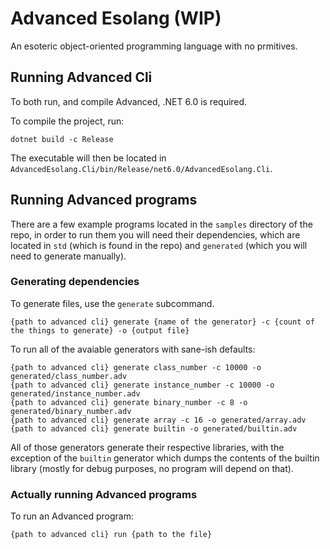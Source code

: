 # Advanced Esolang (WIP)
An esoteric object-oriented programming language with no prmitives.

## Running Advanced Cli
To both run, and compile Advanced, .NET 6.0 is required.

To compile the project, run:
```
dotnet build -c Release
```
The executable will then be located in `AdvancedEsolang.Cli/bin/Release/net6.0/AdvancedEsolang.Cli`.

## Running Advanced programs
There are a few example programs located in the `samples` directory of the repo, in order to run them you will need their dependencies, which are located in `std` (which is found in the repo) and `generated` (which you will need to generate manually).

### Generating dependencies
To generate files, use the `generate` subcommand.
```
{path to advanced cli} generate {name of the generator} -c {count of the things to generate} -o {output file}
```

To run all of the avaiable generators with sane-ish defaults:
```
{path to advanced cli} generate class_number -c 10000 -o generated/class_number.adv
{path to advanced cli} generate instance_number -c 10000 -o generated/instance_number.adv
{path to advanced cli} generate binary_number -c 8 -o generated/binary_number.adv
{path to advanced cli} generate array -c 16 -o generated/array.adv
{path to advanced cli} generate builtin -o generated/builtin.adv
```
All of those generators generate their respective libraries, with the exception of the `builtin` generator which dumps the contents of the builtin library (mostly for debug purposes, no program will depend on that).

### Actually running Advanced programs

To run an Advanced program:
```
{path to advanced cli} run {path to the file}
```
